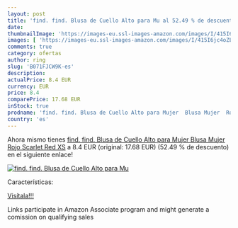 ```yaml
---
layout: post
title: 'find. find. Blusa de Cuello Alto para Mu al 52.49 % de descuento'
date: 
thumbnailImage: 'https://images-eu.ssl-images-amazon.com/images/I/415I6jc4oZL._SL200_.jpg'
images: [ 'https://images-eu.ssl-images-amazon.com/images/I/415I6jc4oZL._SL200_.jpg' ]
comments: true
category: ofertas
author: ring
slug: 'B071FJCW9K-es'
description:
actualPrice: 8.4 EUR
currency: EUR
price: 8.4
comparePrice: 17.68 EUR
inStock: true
prodname: 'find. find. Blusa de Cuello Alto para Mujer  Blusa Mujer  Rojo  Scarlet Red   XS'
country: 'es'
---
```


Ahora mismo tienes [find. find. Blusa de Cuello Alto para Mujer  Blusa Mujer  Rojo  Scarlet Red   XS](https://www.amazon.es/dp/B071FJCW9K/?tag=tolees-21) a 8.4 EUR (original: 17.68 EUR) (52.49 %  de descuento) en el siguiente enlace!

[![find. find. Blusa de Cuello Alto para Mu](https://images-eu.ssl-images-amazon.com/images/I/415I6jc4oZL._SL200_.jpg)](https://www.amazon.es/dp/B071FJCW9K/?tag=tolees-21)

Características:


[Visítala!!!](https://www.amazon.es/dp/B071FJCW9K/?tag=tolees-21)

Links participate in Amazon Associate program and might generate a comission on qualifying sales
